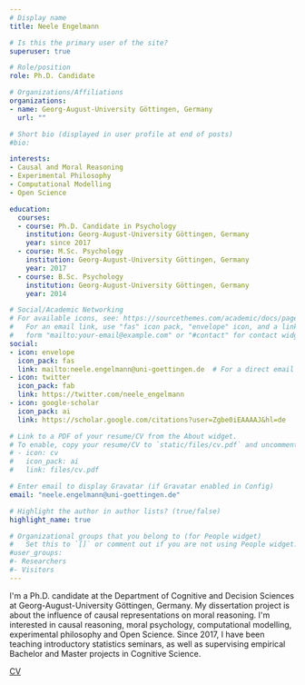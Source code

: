 ```yaml
---
# Display name
title: Neele Engelmann

# Is this the primary user of the site?
superuser: true

# Role/position
role: Ph.D. Candidate

# Organizations/Affiliations
organizations:
- name: Georg-August-University Göttingen, Germany
  url: ""

# Short bio (displayed in user profile at end of posts)
#bio:  

interests:
- Causal and Moral Reasoning
- Experimental Philosophy
- Computational Modelling
- Open Science

education:
  courses:
  - course: Ph.D. Candidate in Psychology
    institution: Georg-August-University Göttingen, Germany
    year: since 2017
  - course: M.Sc. Psychology
    institution: Georg-August-University Göttingen, Germany
    year: 2017
  - course: B.Sc. Psychology
    institution: Georg-August-University Göttingen, Germany
    year: 2014

# Social/Academic Networking
# For available icons, see: https://sourcethemes.com/academic/docs/page-builder/#icons
#   For an email link, use "fas" icon pack, "envelope" icon, and a link in the
#   form "mailto:your-email@example.com" or "#contact" for contact widget.
social:
- icon: envelope
  icon_pack: fas
  link: mailto:neele.engelmann@uni-goettingen.de  # For a direct email link, use "mailto:test@example.org".
- icon: twitter
  icon_pack: fab
  link: https://twitter.com/neele_engelmann
- icon: google-scholar
  icon_pack: ai
  link: https://scholar.google.com/citations?user=Zgbe0iEAAAAJ&hl=de

# Link to a PDF of your resume/CV from the About widget.
# To enable, copy your resume/CV to `static/files/cv.pdf` and uncomment the lines below.
# - icon: cv
#   icon_pack: ai
#   link: files/cv.pdf

# Enter email to display Gravatar (if Gravatar enabled in Config)
email: "neele.engelmann@uni-goettingen.de"

# Highlight the author in author lists? (true/false)
highlight_name: true

# Organizational groups that you belong to (for People widget)
#   Set this to `[]` or comment out if you are not using People widget.
#user_groups:
#- Researchers
#- Visitors
---
```


I'm a Ph.D. candidate at the Department of Cognitive and Decision Sciences at Georg-August-University Göttingen, Germany. My dissertation project is about the influence of causal representations on moral reasoning. I'm interested in causal reasoning, moral psychology, computational modelling, experimental philosophy and Open Science. Since 2017, I have been teaching introductory statistics seminars, as well as supervising empirical Bachelor and Master projects in Cognitive Science. 


[CV](https://raw.githubusercontent.com/NeeleEngelmann/CV/main/CV_September_2021_web.pdf) 